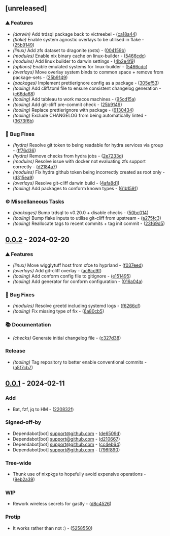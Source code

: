 ## [unreleased]

### ⛰️  Features

- *(darwin)* Add trdsql package back to victreebel - ([ca18a44](https://github.com/JayRovacsek/nix-config/commit/ca18a449d0da38629dfe24e5627ce5e4eb3bed16))
- *(flake)* Enable system agnostic overlays to be utilised in flake - ([25b9149](https://github.com/JayRovacsek/nix-config/commit/25b9149a83e27c6120ceb0b21ca45892506f18ed))
- *(linux)* Add zfs dataset to dragonite (osts) - ([004159b](https://github.com/JayRovacsek/nix-config/commit/004159b1c29647c886ae9a7db567439962492429))
- *(modules)* Enable nix binary cache on linux-builder - ([5466cdc](https://github.com/JayRovacsek/nix-config/commit/5466cdce52f072e441f0d6000f55ac7e6f8cef1f))
- *(modules)* Add linux builder to darwin settings - ([4b2e4f9](https://github.com/JayRovacsek/nix-config/commit/4b2e4f9f17b3711915f1cc17b4ddfe8725d7a400))
- *(options)* Enable emulated systems for linux-builder - ([5466cdc](https://github.com/JayRovacsek/nix-config/commit/5466cdce52f072e441f0d6000f55ac7e6f8cef1f))
- *(overlays)* Move overlay system binds to common space + remove from package-sets - ([25b9149](https://github.com/JayRovacsek/nix-config/commit/25b9149a83e27c6120ceb0b21ca45892506f18ed))
- *(packages)* Implement prettierignore config as a package - ([305ef53](https://github.com/JayRovacsek/nix-config/commit/305ef53311a60df3997652c668f331b1f25ca313))
- *(tooling)* Add cliff.toml file to ensure consistent changelog generation - ([c66da68](https://github.com/JayRovacsek/nix-config/commit/c66da68a924d8cd07120a098db2fd0b83112c127))
- *(tooling)* Add tableau to work macos machines - ([95cd15a](https://github.com/JayRovacsek/nix-config/commit/95cd15a449a87a7f0cb0e731cb8aa6416750f8db))
- *(tooling)* Add git-cliff pre-commit check - ([25b9149](https://github.com/JayRovacsek/nix-config/commit/25b9149a83e27c6120ceb0b21ca45892506f18ed))
- *(tooling)* Replace prettierignore with package - ([6130434](https://github.com/JayRovacsek/nix-config/commit/6130434878c22e0319e5b721d97fa93ba173525e))
- *(tooling)* Exclude CHANGELOG from being automatically linted - ([3673f6b](https://github.com/JayRovacsek/nix-config/commit/3673f6b87a920c86fd908c9daca729e0904abb28))

### 🐛 Bug Fixes

- *(hydra)* Resolve git token to being readable for hydra services via group - ([ff76d36](https://github.com/JayRovacsek/nix-config/commit/ff76d3698aa29bcbe566f41d9a4d948ef8dc0d80))
- *(hydra)* Remove checks from hydra jobs - ([2e7233d](https://github.com/JayRovacsek/nix-config/commit/2e7233de66f7b4abd0ad655c02cc43ae51d849a1))
- *(modules)* Resolve issue with docker not evaluating zfs support correctly - ([d2184a7](https://github.com/JayRovacsek/nix-config/commit/d2184a707e6f92bb374ed2dfb2be574729da9891))
- *(modules)* Fix hydra github token being incorrectly created as root only - ([d315ea9](https://github.com/JayRovacsek/nix-config/commit/d315ea90e9f85a9bdcb0955f7284e043afbe4f3f))
- *(overlays)* Resolve git-cliff darwin build - ([4afa8d1](https://github.com/JayRovacsek/nix-config/commit/4afa8d1e9b3216954e57928896529521551f5e0a))
- *(tooling)* Add packages to conform known types - ([61b1591](https://github.com/JayRovacsek/nix-config/commit/61b1591184eed6b658121faf77639da6c28f9269))

### ⚙️ Miscellaneous Tasks

- *(packages)* Bump trdsql to v0.20.0 + disable checks - ([50bc014](https://github.com/JayRovacsek/nix-config/commit/50bc014630f5b35d0155670e8ac5c1c86c90ce97))
- *(tooling)* Bump flake inputs to utilise git-cliff from upstream - ([a275fc3](https://github.com/JayRovacsek/nix-config/commit/a275fc3e21c27f773f9ff22f4fb96a0660693005))
- *(tooling)* Reallocate tags to recent commits + tag init commit - ([23f69d5](https://github.com/JayRovacsek/nix-config/commit/23f69d5aab6dcc9f06f24d518065d4902e714427))

## [0.0.2](https://github.com/JayRovacsek/nix-config/compare/v0.0.1..v0.0.2) - 2024-02-20

### ⛰️  Features

- *(linux)* Move wigglytuff host from xfce to hyprland - ([f037eed](https://github.com/JayRovacsek/nix-config/commit/f037eed12cdba108ca0e696aa8d844fc86f190da))
- *(overlays)* Add git-cliff overlay - ([ac8cc9f](https://github.com/JayRovacsek/nix-config/commit/ac8cc9f71578e97909a93b81b412e89a3568dd03))
- *(tooling)* Add conform config file to gitignore - ([e151495](https://github.com/JayRovacsek/nix-config/commit/e15149593fa53c670703c5a060ed94bbc1206731))
- *(tooling)* Add generator for conform configuration - ([016a04a](https://github.com/JayRovacsek/nix-config/commit/016a04a1d9205eadb98f133b39953514cc4130b9))

### 🐛 Bug Fixes

- *(modules)* Resolve greetd including systemd logs - ([f6266cf](https://github.com/JayRovacsek/nix-config/commit/f6266cfc22ae09e52c247c42e09d1bba074b12eb))
- *(tooling)* Fix missing type of fix - ([6a80cb5](https://github.com/JayRovacsek/nix-config/commit/6a80cb53819d43f48ea658144731871c905b47ae))

### 📚 Documentation

- *(checks)* Generate initial changelog file - ([c327d38](https://github.com/JayRovacsek/nix-config/commit/c327d38cef5ec5b4b863cc16021046fff60c2d75))

### Release

- *(tooling)* Tag repository to better enable conventional commits - ([a5f7cb7](https://github.com/JayRovacsek/nix-config/commit/a5f7cb7da637be0e2757bfce44d7b754531ea117))

## [0.0.1](https://github.com/JayRovacsek/nix-config/compare/v0.0.0..v0.0.1) - 2024-02-11

### Add

- Bat, fzf, jq to HM - ([220832f](https://github.com/JayRovacsek/nix-config/commit/220832fe00630dc1be9b662d08f7ca1687490fea))

### Signed-off-by

- Dependabot[bot] <support@github.com> - ([de6509d](https://github.com/JayRovacsek/nix-config/commit/de6509dcd6e0cc5e9a8cde8c4412c0755effd0bb))
- Dependabot[bot] <support@github.com> - ([d210667](https://github.com/JayRovacsek/nix-config/commit/d21066730d801fbc6ebc724047e0d2f624dd04a8))
- Dependabot[bot] <support@github.com> - ([cc4eb64](https://github.com/JayRovacsek/nix-config/commit/cc4eb644c87809db5f3f7bc9c7ec6641d7233159))
- Dependabot[bot] <support@github.com> - ([796f890](https://github.com/JayRovacsek/nix-config/commit/796f890f024b059730bfc15adca497545f7dc3e0))

### Tree-wide

- Thunk use of nixpkgs to hopefully avoid expensive operations - ([9eb2a39](https://github.com/JayRovacsek/nix-config/commit/9eb2a39f79a6225a602726c03c53e2a4177e09fa))

### WIP

- Rework wireless secrets for gastly - ([d8c4526](https://github.com/JayRovacsek/nix-config/commit/d8c4526482e28413d11f632ccb00fcd73758440f))

### Protip

- It works rather than not :) - ([5258550](https://github.com/JayRovacsek/nix-config/commit/52585500be8f34314a070d3c44871c50127fab72))


